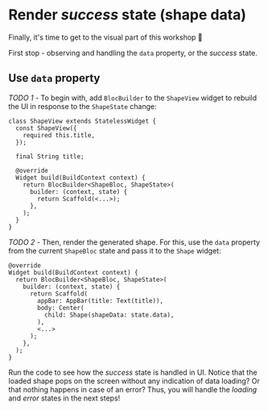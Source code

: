 # Render _success_ state (shape data)

Finally, it's time to get to the visual part of this workshop 🎉

First stop - observing and handling the `data` property, or the _success_ state.

## Use `data` property

_TODO 1_ - To begin with, add `BlocBuilder` to the `ShapeView` widget to rebuild the UI in response to the `ShapeState` change:

```
class ShapeView extends StatelessWidget {
  const ShapeView({
    required this.title,
  });

  final String title;

  @override
  Widget build(BuildContext context) {
    return BlocBuilder<ShapeBloc, ShapeState>(
      builder: (context, state) {
        return Scaffold(<...>);
      },
    );
  }
}
```

_TODO 2_ - Then, render the generated shape. For this, use the `data` property from the current `ShapeBloc` state and pass it to the `Shape` widget:

```
@override
Widget build(BuildContext context) {
  return BlocBuilder<ShapeBloc, ShapeState>(
    builder: (context, state) {
      return Scaffold(
        appBar: AppBar(title: Text(title)),
        body: Center(
          child: Shape(shapeData: state.data),
        ),
        <...>
      );
    },
  );
}
```

Run the code to see how the _success_ state is handled in UI. Notice that the loaded shape pops on the screen without any indication of data loading? Or that nothing happens in case of an error? Thus, you will handle the _loading_ and _error_ states in the next steps!
